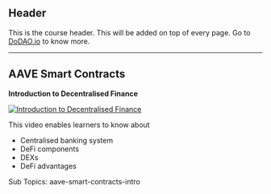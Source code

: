 ## Header
This is the course header. This will be added on top of every page. Go to [DoDAO.io](https://www.dodao.io) to know more.

 ---
 
 ## AAVE Smart Contracts
 
  **Introduction to Decentralised Finance**
 
 [![Introduction to Decentralised Finance](https://img.youtube.com/vi/btB__oHQ0sU/0.jpg)](https://www.youtube.com/watch?v=btB__oHQ0sU)     
 
 This video enables learners to know about
  * Centralised banking system
  * DeFi components    
  * DEXs
  * DeFi advantages
    
 
 Sub Topics: aave-smart-contracts-intro    
 
